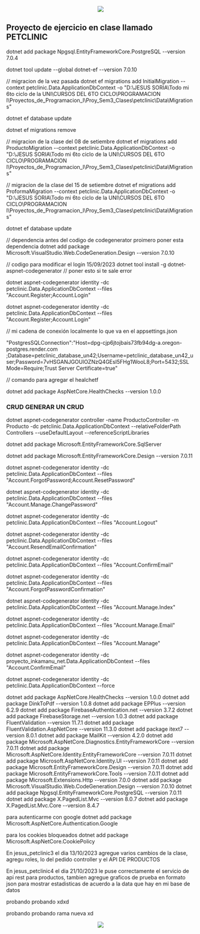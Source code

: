 <p align="center">
  <img src="https://user-images.githubusercontent.com/73097560/115834477-dbab4500-a447-11eb-908a-139a6edaec5c.gif">
</p>

## Proyecto de ejercicio en clase llamado PETCLINIC

dotnet add package Npgsql.EntityFrameworkCore.PostgreSQL --version 7.0.4

dotnet tool update --global dotnet-ef --version 7.0.10

// migracion de la vez pasada
dotnet ef migrations add InitialMigration --context petclinic.Data.ApplicationDbContext -o "D:\JESUS SORIA\Todo mi 6to ciclo de la UNI\CURSOS DEL 6TO CICLO\PROGRAMACION I\Proyectos_de_Programacion_I\Proy_Sem3_Clases\petclinic\Data\Migrations"

dotnet ef database update

dotnet ef migrations remove

// migracion de la clase del 08 de setiembre
dotnet ef migrations add ProductoMigration --context petclinic.Data.ApplicationDbContext -o "D:\JESUS SORIA\Todo mi 6to ciclo de la UNI\CURSOS DEL 6TO CICLO\PROGRAMACION I\Proyectos_de_Programacion_I\Proy_Sem3_Clases\petclinic\Data\Migrations"

// migracion de la clase del 15 de setiembre
dotnet ef migrations add ProformaMigration --context petclinic.Data.ApplicationDbContext -o "D:\JESUS SORIA\Todo mi 6to ciclo de la UNI\CURSOS DEL 6TO CICLO\PROGRAMACION I\Proyectos_de_Programacion_I\Proy_Sem3_Clases\petclinic\Data\Migrations"

dotnet ef database update

// dependencia antes del codigo de codegenerator
proimero poner esta dependencia
dotnet add package Microsoft.VisualStudio.Web.CodeGeneration.Design --version 7.0.10

// codigo para modificar el login 15/09/2023
dotnet tool install -g dotnet-aspnet-codegenerator // poner esto si te sale error 

dotnet aspnet-codegenerator identity -dc petclinic.Data.ApplicationDbContext --files "Account.Register;Account.Login"

dotnet aspnet-codegenerator identity -dc petclinic.Data.ApplicationDbContext --files "Account.Register;Account.Login"


// mi cadena de conexión localmente lo que va en el appsettings.json

"PostgresSQLConnection":"Host=dpg-cjp6jtojbais73fb94dg-a.oregon-postgres.render.com ;Database=petclinic_database_un42;Username=petclinic_database_un42_user;Password=7vHSGANJGOUlOZNzQ4GEsI5FHg1WooL8;Port=5432;SSL Mode=Require;Trust Server Certificate=true"

// comando para agregar el healchetf

dotnet add package AspNetCore.HealthChecks --version 1.0.0 


### CRUD GENERAR UN CRUD
dotnet aspnet-codegenerator controller -name ProductoController -m Producto -dc petclinic.Data.ApplicationDbContext --relativeFolderPath Controllers --useDefaultLayout --referenceScriptLibraries

dotnet add package Microsoft.EntityFrameworkCore.SqlServer


dotnet add package Microsoft.EntityFrameworkCore.Design --version 7.0.11

dotnet aspnet-codegenerator identity -dc petclinic.Data.ApplicationDbContext --files "Account.ForgotPassword;Account.ResetPassword"

dotnet aspnet-codegenerator identity -dc petclinic.Data.ApplicationDbContext --files "Account.Manage.ChangePassword"

dotnet aspnet-codegenerator identity -dc petclinic.Data.ApplicationDbContext --files "Account.Logout"

dotnet aspnet-codegenerator identity -dc petclinic.Data.ApplicationDbContext --files "Account.ResendEmailConfirmation"

dotnet aspnet-codegenerator identity -dc petclinic.Data.ApplicationDbContext --files "Account.ConfirmEmail"

dotnet aspnet-codegenerator identity -dc petclinic.Data.ApplicationDbContext --files "Account.ForgotPasswordConfirmation"

dotnet aspnet-codegenerator identity -dc petclinic.Data.ApplicationDbContext --files "Account.Manage.Index"

dotnet aspnet-codegenerator identity -dc petclinic.Data.ApplicationDbContext --files "Account.Manage.Email"

dotnet aspnet-codegenerator identity -dc petclinic.Data.ApplicationDbContext --files "Account.Manage"
>> 

dotnet aspnet-codegenerator identity -dc proyecto_inkamanu_net.Data.ApplicationDbContext --files "Account.ConfirmEmail"

dotnet aspnet-codegenerator identity -dc petclinic.Data.ApplicationDbContext --force

>> 
>> 
>> 
>> 
>> 

dotnet add package AspNetCore.HealthChecks --version 1.0.0
dotnet add package DinkToPdf --version 1.0.8
dotnet add package EPPlus --version 6.2.9
dotnet add package FirebaseAuthentication.net --version 3.7.2
dotnet add package FirebaseStorage.net --version 1.0.3
dotnet add package FluentValidation --version 11.7.1
dotnet add package FluentValidation.AspNetCore --version 11.3.0
dotnet add package itext7 --version 8.0.1
dotnet add package MailKit --version 4.2.0
dotnet add package Microsoft.AspNetCore.Diagnostics.EntityFrameworkCore --version 7.0.11
dotnet add package Microsoft.AspNetCore.Identity.EntityFrameworkCore --version 7.0.11
dotnet add package Microsoft.AspNetCore.Identity.UI --version 7.0.11
dotnet add package Microsoft.EntityFrameworkCore.Design --version 7.0.11
dotnet add package Microsoft.EntityFrameworkCore.Tools --version 7.0.11
dotnet add package Microsoft.Extensions.Http --version 7.0.0
dotnet add package Microsoft.VisualStudio.Web.CodeGeneration.Design --version 7.0.10
dotnet add package Npgsql.EntityFrameworkCore.PostgreSQL --version 7.0.11
dotnet add package X.PagedList.Mvc --version 8.0.7
dotnet add package X.PagedList.Mvc.Core --version 8.4.7

para autenticarme con google
dotnet add package Microsoft.AspNetCore.Authentication.Google

para los cookies bloqueados
dotnet add package Microsoft.AspNetCore.CookiePolicy

En jesus_petclinic3 el dia 13/10/2023 agregue varios cambios de la clase, agregu roles, lo del pedido controller y el API DE PRODUCTOS

En jesus_petclinic4 el dia 21/10/2023 le puse correctamente el servicio de api rest para productos, tambien agregue graficos de prueba en formato json para mostrar estadisticas de acuerdo a la data que hay en mi base de datos

probando probando xdxd

probando probando rama nueva xd


<p align="center">
  <img src="https://user-images.githubusercontent.com/73097560/115834477-dbab4500-a447-11eb-908a-139a6edaec5c.gif">
</p>

